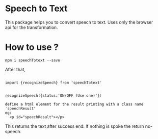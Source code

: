 # Speech to Text

This package helps you to convert speech to text. Uses only the browser api for the transformation.

# How to use ?

`npm i speechTotext --save`

After that,

```

import {recognizeSpeech} from 'speechTotext'


recognizeSpeech({status:'ON/OFF (Use one)'})

define a html element for the result printing with a class name 'speechResult'
eg: 
  <p id="speechResult"></p>

```
This returns the text after success end. If nothing is spoke the return no-speech.




